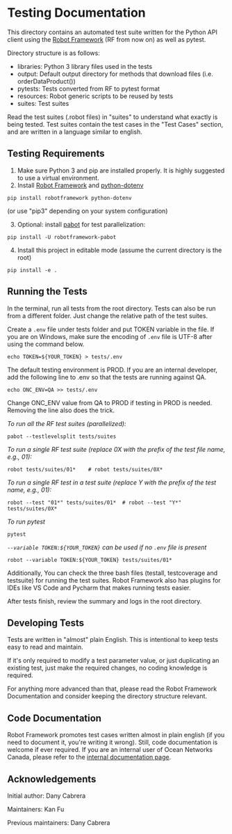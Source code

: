 # Testing Documentation

This directory contains an automated test suite written for the Python API client using 
the [Robot Framework](http://robotframework.org) (RF from now on) as well as pytest.

Directory structure is as follows:

* libraries: Python 3 library files used in the tests
* output:    Default output directory for methods that download files (i.e. orderDataProduct())
* pytests:   Tests converted from RF to pytest format
* resources: Robot generic scripts to be reused by tests
* suites:    Test suites

Read the test suites (.robot files) in "suites" to understand what exactly is being tested.
Test suites contain the test cases in the "Test Cases" section, and are written in a language similar to english.


## Testing Requirements

1. Make sure Python 3 and pip are installed properly. It is highly suggested to use a virtual environment.
2. Install [Robot Framework](https://robotframework.org/) and [python-dotenv](https://saurabh-kumar.com/python-dotenv/)
```commandline
pip install robotframework python-dotenv
```
(or use "pip3" depending on your system configuration)

3. Optional: install [pabot](https://pabot.org/) for test parallelization:
```commandline
pip install -U robotframework-pabot
```
4. Install this project in editable mode (assume the current directory is the root)
```commandline
pip install -e .
```


## Running the Tests

In the terminal, run all tests from the root directory. 
Tests can also be run from a different folder. Just change the relative path of the test suites.

Create a `.env` file under tests folder and put TOKEN variable in the file.
If you are on Windows, make sure the encoding of `.env` file is UTF-8 after using the command below.
```commandline
echo TOKEN=${YOUR_TOKEN} > tests/.env
```

The default testing environment is PROD. If you are an internal developer, add the following line to .env so that the tests are running against QA. 

```commandline
echo ONC_ENV=QA >> tests/.env
```
Change ONC_ENV value from QA to PROD if testing in PROD is needed. Removing the line also does the trick.

*To run all the RF test suites (parallelized):*
```commandline
pabot --testlevelsplit tests/suites
```

*To run a single RF test suite (replace 0X with the prefix of the test file name, e.g., 01):*
```commandline
robot tests/suites/01*    # robot tests/suites/0X*
```

*To run a single RF test in a test suite (replace Y with the prefix of the test name, e.g., 01):*
```commandline
robot --test "01*" tests/suites/01*  # robot --test "Y*" tests/suites/0X*
```

*To run pytest*
```commandline
pytest
```

*`--variable TOKEN:${YOUR_TOKEN}` can be used if no `.env` file is present*
```commandline
robot --variable TOKEN:${YOUR_TOKEN} tests/suites/01*
```

Additionally, You can check the three bash files (testall, testcoverage and testsuite) for running the test suites.
Robot Framework also has plugins for IDEs like VS Code and Pycharm that makes running tests easier. 

After tests finish, review the summary and logs in the root directory.

## Developing Tests

Tests are written in "almost" plain English. This is intentional to keep tests easy to read and maintain.

If it's only required to modify a test parameter value, or just duplicating an existing test,
just make the required changes, no coding knowledge is required.

For anything more advanced than that, please read the Robot Framework Documentation and consider keeping
the directory structure relevant.


## Code Documentation

Robot Framework promotes test cases written almost in plain english (if you need to document it, you're writing it wrong).
Still, code documentation is welcome if ever required. 
If you are an internal user of Ocean Networks Canada, please refer to the [internal documentation page](https://internal.oceannetworks.ca/display/ONCData/11+-+Automated+User+Tests+for+API+Client+Libraries).


## Acknowledgements

Initial author: Dany Cabrera

Maintainers: Kan Fu

Previous maintainers: Dany Cabrera